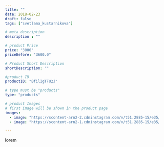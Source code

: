 ```yaml
---
title: ""
date: 2018-02-23
draft: false
tags: ["svetlana_kustarnikova"]

# meta description
description : ""

# product Price
price: "3000"
priceBefore: "3600.0"

# Product Short Description
shortDescription: ""

#product ID
productID: "BfilIgTFU2J"

# type must be "products"
type: "products"

# product Images
# first image will be shown in the product page
images:
  - image: "https://scontent-arn2-2.cdninstagram.com/v/t51.2885-15/e35/27890902_337533773425920_8243833302515974144_n.jpg?_nc_ht=scontent-arn2-2.cdninstagram.com&_nc_cat=100&_nc_ohc=B1v2dgCHAsIAX-XNoBI&se=7&tp=1&oh=ed0a5ce1c63ada0d8d669048055ef3d4&oe=605F3A96&ig_cache_key=MTcyMTEwMTI3Mjc1NTc0OTIxMg%3D%3D.2"
  - image: "https://scontent-arn2-1.cdninstagram.com/v/t51.2885-15/e35/28152012_1798404016896698_6963733053155835904_n.jpg?_nc_ht=scontent-arn2-1.cdninstagram.com&_nc_cat=102&_nc_ohc=PM2STQyJJfIAX-oCTEN&se=7&tp=1&oh=92a8b9ee78c2d05dd9ee6faef24902f9&oe=605F58A0&ig_cache_key=MTcyMTEwMTI4NjcwNjIzODg2OQ%3D%3D.2"

---
```

lorem
